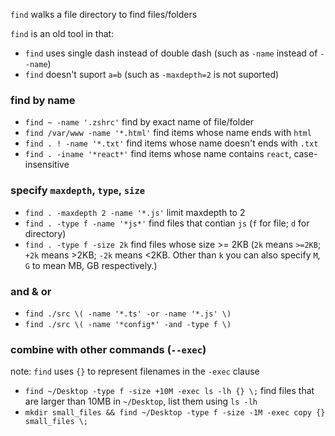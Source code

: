 `find` walks a file directory to find files/folders

`find` is an old tool in that:

- `find` uses single dash instead of double dash (such as `-name` instead of `--name`)
- `find` doesn't suport `a=b` (such as `-maxdepth=2` is not suported)

### find by name

- `find ~ -name '.zshrc'` find by exact name of file/folder
- `find /var/www -name '*.html'` find items whose name ends with `html`
- `find . ! -name '*.txt'` find items whose name doesn't ends with `.txt`
- `find . -iname '*react*'` find items whose name contains `react`, case-insensitive

### specify `maxdepth`, `type`, `size`

- `find . -maxdepth 2 -name '*.js'` limit maxdepth to 2
- `find . -type f -name '*js*'` find files that contian `js` (`f` for file; `d` for directory)
- `find . -type f -size 2k` find files whose size >= 2KB (`2k` means `>=2KB`; `+2k` means >2KB; `-2k` means <2KB. Other than `k` you can also specify `M`, `G` to mean MB, GB respectively.)

### and & or

- `find ./src \( -name '*.ts' -or -name '*.js' \)`
- `find ./src \( -name '*config*' -and -type f \)`

### combine with other commands (`--exec`)

note: `find` uses `{}` to represent filenames in the `-exec` clause

- `find ~/Desktop -type f -size +10M -exec ls -lh {} \;` find files that are larger than 10MB in `~/Desktop`, list them using `ls -lh`
- `mkdir small_files && find ~/Desktop -type f -size -1M -exec copy {} small_files \;`
